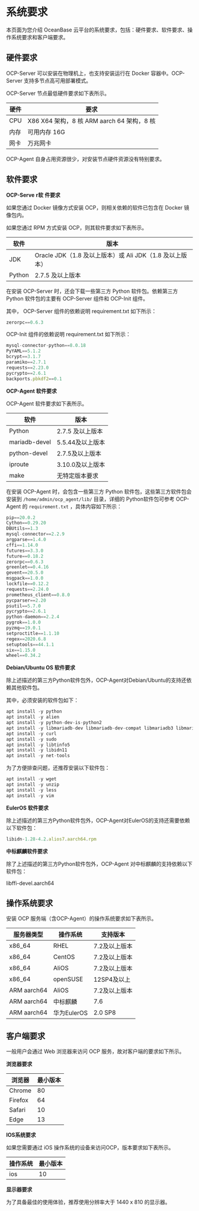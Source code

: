 系统要求
=========================

本​页面为您介绍 OceanBase 云平台的系统要求，包括：硬件要求、软件要求、操作系统要求和客户端要求。

**硬件要求**
-----------------------------

OCP-Server 可以安装在物理机上，也支持安装运行在 Docker 容器中。OCP-Server 支持多节点高可用部署模式。

OCP-Server 节点最低硬件要求如下表所示。

| **硬件** |                       **要求**                        |
|--------|-----------------------------------------------------|
| CPU    | X86 X64 架构，8 核  ARM aarch 64 架构，8 核 |
| 内存     | 可用内存 16G                                            |
| 网卡     | 万兆网卡                                                |

OCP-Agent 自身占用资源很少，对安装节点硬件资源没有特别要求。

**软件要求**
-----------------------------

**OCP-Serve** **r软** **件要求**

如果您通过 Docker 镜像方式安装 OCP，则相关依赖的软件已包含在 Docker 镜像包内。

如果您通过 RPM 方式安装 OCP，则其软件要求如下表所示。

| **软件** |                  **版本**                   |
|--------|-------------------------------------------|
| JDK    | Oracle JDK（1.8 及以上版本）或 Ali JDK（1.8 及以上版本） |
| Python | 2.7.5 及以上版本                               |

在安装 OCP-Server 时，还会下载一些第三方 Python 软件包。依赖第三方 Python 软件包的主要有 OCP-Server 组件和 OCP-Init 组件。

其中， OCP-Server 组件的依赖说明 requirement.txt 如下所示：

```javascript
zerorpc==0.6.3
```

OCP-Init 组件的依赖说明 requirement.txt 如下所示：

```javascript
mysql-connector-python==8.0.18
PyYAML==5.1.2
bcrypt==3.1.7
paramiko==2.7.1
requests==2.23.0
pycrypto==2.6.1
backports.pbkdf2==0.1
```

**OCP-Agent 软件要求**

OCP-Agent 软件要求如下表所示。

|        **软件**        |   **版本**    |
|----------------------|-------------|
| Python               | 2.7.5 及以上版本 |
| mariadb-devel        | 5.5.44及以上版本 |
| python-devel         | 2.7.5及以上版本  |
| iproute              | 3.10.0及以上版本 |
| make | 无特定版本要求     |

在安装 OCP-Agent 时，会包含一些第三方 Python 软件包，这些第三方软件包会安装到 `/home/admin/ocp_agent/lib/` 目录，详细的 Python软件包可参考 OCP-Agent 的 `requirement.txt` ，具体内容如下所示：

```javascript
pip==20.0.2
Cython==0.29.20
DBUtils==1.3
mysql-connector==2.2.9
argparse==1.4.0
cffi==1.14.0
futures==3.3.0
future==0.18.2
zerorpc==0.6.3
greenlet==0.4.16
gevent==20.5.0
msgpack==1.0.0
lockfile==0.12.2
requests==2.24.0
prometheus_client==0.8.0
pycparser==2.20
psutil==5.7.0
pycrypto==2.6.1
python-daemon==2.2.4
pygrok==1.0.0
pyzmq==19.0.1
setproctitle==1.1.10
regex==2020.6.8
setuptools==44.1.1
six==1.15.0
wheel==0.34.2
```

**Debian/Ubuntu OS 软件要求**

除上述描述的第三方Python软件包外，OCP-Agent对Debian/Ubuntu的支持还依赖其他软件包。

其中，必须安装的软件包如下：

```javascript
apt install -y python
apt install -y alien
apt install -y python-dev-is-python2
apt install -y libmariadb-dev libmariadb-dev-compat libmariadb3 libmariadbclient-dev mariadb-client mariadb-common
apt install -y curl
apt install -y sudo
apt install -y libtinfo5
apt install -y libidn11
apt install -y net-tools
```

为了方便排查问题，还推荐安装以下软件包：

```javascript
apt install -y wget
apt install -y unzip
apt install -y less
apt install -y vim
```

**EulerOS 软件要求**

除上述描述的第三方Python软件包外，OCP-Agent对EulerOS的支持还需要依赖以下软件包：

```javascript
libidn-1.28-4.2.alios7.aarch64.rpm
```

**中标麒麟软件要求**

除了上述描述的第三方Python软件包外，OCP-Agent 对中标麒麟的支持依赖以下软件包：

libffi-devel.aarch64

**操作系统要求**
-------------------------------

安装 OCP 服务端（含OCP-Agent）的操作系统要求如下表所示。

|  **服务器类型**  | **操作系统**  | **支持版本** |
|-------------|-----------|----------|
| x86_64      | RHEL      | 7.2及以上版本 |
| x86_64      | CentOS    | 7.2及以上版本 |
| x86_64      | AliOS     | 7.2及以上版本 |
| x86_64      | openSUSE  | 12SP4及以上 |
| ARM aarch64 | AliOS     | 7.2及以上版本 |
| ARM aarch64 | 中标麒麟      | 7.6      |
| ARM aarch64 | 华为EulerOS | 2.0 SP8  |

**客户端要求**
------------------------------

一般用户会通过 Web 浏览器来访问 OCP 服务，故对客户端的要求如下所示。

**浏览器要求**

| **浏览器** | **最小版本** |
|---------|----------|
| Chrome  | 80       |
| Firefox | 64       |
| Safari  | 10       |
| Edge    | 13       |

**IOS系统要求**

如果您需要通过 iOS 操作系统的设备来访问OCP，版本要求如下表所示。

| **操作系统** | **最小版本** |
|----------|----------|
| ios      | 10       |

**显示器要求**

为了具备最佳的使用体验，推荐使用分辨率大于 1440 x 810 的显示器。
